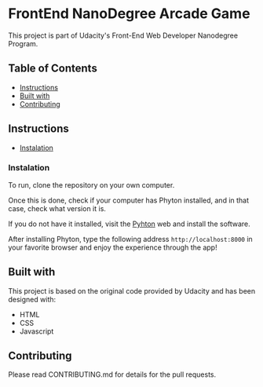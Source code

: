 ﻿# FrontEnd NanoDegree Arcade Game

This project is part of Udacity's Front-End Web Developer Nanodegree Program.
## Table of Contents

* [Instructions](#instructions)
* [Built with](#build-with)
* [Contributing](#contributing)

## Instructions
* [Instalation](#instalation)

###  Instalation
To run, clone the repository on your own computer. 

Once this is done, check if your computer has Phyton installed, and in that case, check what version it is. 

If you do not have it installed, visit the [Pyhton](https://www.python.org/) web and install the software.

After installing Phyton, type the following address `http://localhost:8000` in your favorite browser and enjoy the experience through the app!

## Built with 
This project is based on the original code provided by Udacity and has been designed with:
* HTML
* CSS
* Javascript
## Contributing

Please read CONTRIBUTING.md for details for the pull requests.



